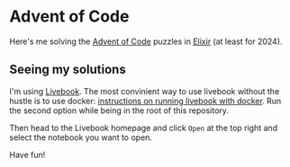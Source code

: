 # Advent of Code

Here's me solving the [Advent of Code](https://adventofcode.com) puzzles in [Elixir](https://elixir-lang.org) (at least for 2024).

## Seeing my solutions

I'm using [Livebook](https://github.com/livebook-dev/livebook). The most convinient way to use livebook without the hustle is to use docker:
[instructions on running livebook with docker](https://github.com/livebook-dev/livebook?tab=readme-ov-file#docker). Run the second option while being in the root of this repository.

Then head to the Livebook homepage and click `Open` at the top right and select the notebook you want to open.

Have fun!
